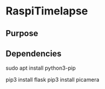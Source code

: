 # RaspiTimelapse

## Purpose

## Dependencies

sudo apt install python3-pip

pip3 install flask
pip3 install picamera

